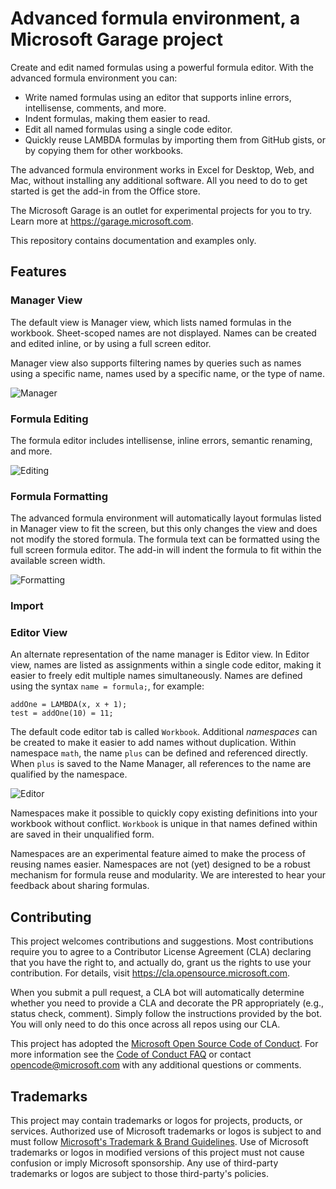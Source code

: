 # Advanced formula environment, a Microsoft Garage project

Create and edit named formulas using a powerful formula editor. With the advanced formula environment you can:
- Write named formulas using an editor that supports inline errors, intellisense, comments, and more.
- Indent formulas, making them easier to read.
- Edit all named formulas using a single code editor.
- Quickly reuse LAMBDA formulas by importing them from GitHub gists, or by copying them for other workbooks.

The advanced formula environment works in Excel for Desktop, Web, and Mac, without installing any additional software. All you need to do to get started is get the add-in from the Office store.

The Microsoft Garage is an outlet for experimental projects for you to try. Learn more at https://garage.microsoft.com. 

This repository contains documentation and examples only.

## Features

### Manager View
The default view is Manager view, which lists named formulas in the workbook. Sheet-scoped names are not displayed. Names can be created and edited inline, or by using a full screen editor.

Manager view also supports filtering names by queries such as names using a specific name, names used by a specific name, or the type of name.

![Manager](https://user-images.githubusercontent.com/4489219/151072204-9cb5228f-988d-4335-bdb7-761471114f63.gif)

### Formula Editing
The formula editor includes intellisense, inline errors, semantic renaming, and more.

![Editing](https://user-images.githubusercontent.com/4489219/151023910-384da066-693f-4ef9-b249-540320fde6e3.gif)

### Formula Formatting
The advanced formula environment will automatically layout formulas listed in Manager view to fit the screen, but this only changes the view and does not modify the stored formula.
The formula text can be formatted using the full screen formula editor. The add-in will indent the formula to fit within the available screen width.

![Formatting](https://user-images.githubusercontent.com/4489219/151000609-fb7374cd-8d65-4e02-9608-87ec2a9195cc.gif)

### Import

### Editor View
An alternate representation of the name manager is Editor view. In Editor view, names are listed as assignments within a single code editor, making it easier to freely edit multiple names simultaneously.
Names are defined using the syntax `name = formula;`, for example:
```
addOne = LAMBDA(x, x + 1);
test = addOne(10) = 11;
```
The default code editor tab is called `Workbook`. Additional _namespaces_ can be created to make it easier to add names without duplication.
Within namespace `math`, the name `plus` can be defined and referenced directly. When `plus` is saved to the Name Manager, all references to the name are qualified by the namespace. 

![Editor](https://user-images.githubusercontent.com/4489219/151191434-8c624524-baab-42b4-8b58-fc50721bf71f.gif)

Namespaces make it possible to quickly copy existing definitions into your workbook without conflict. `Workbook` is unique in that names defined within are saved in their unqualified form.

Namespaces are an experimental feature aimed to make the process of reusing names easier. Namespaces are not (yet) designed to be a robust mechanism for formula reuse and modularity. We are interested to hear your feedback about sharing formulas. 


## Contributing

This project welcomes contributions and suggestions.  Most contributions require you to agree to a
Contributor License Agreement (CLA) declaring that you have the right to, and actually do, grant us
the rights to use your contribution. For details, visit https://cla.opensource.microsoft.com.

When you submit a pull request, a CLA bot will automatically determine whether you need to provide
a CLA and decorate the PR appropriately (e.g., status check, comment). Simply follow the instructions
provided by the bot. You will only need to do this once across all repos using our CLA.

This project has adopted the [Microsoft Open Source Code of Conduct](https://opensource.microsoft.com/codeofconduct/).
For more information see the [Code of Conduct FAQ](https://opensource.microsoft.com/codeofconduct/faq/) or
contact [opencode@microsoft.com](mailto:opencode@microsoft.com) with any additional questions or comments.

## Trademarks

This project may contain trademarks or logos for projects, products, or services. Authorized use of Microsoft 
trademarks or logos is subject to and must follow 
[Microsoft's Trademark & Brand Guidelines](https://www.microsoft.com/en-us/legal/intellectualproperty/trademarks/usage/general).
Use of Microsoft trademarks or logos in modified versions of this project must not cause confusion or imply Microsoft sponsorship.
Any use of third-party trademarks or logos are subject to those third-party's policies.
